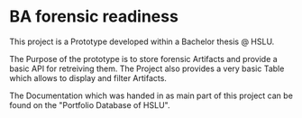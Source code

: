 # BA forensic readiness
This project is a Prototype developed within a Bachelor thesis @ HSLU. 

The Purpose of the prototype is to store forensic Artifacts and provide a basic API for retreiving them.
The Project also provides a very basic Table which allows to display and filter Artifacts.

The Documentation which was handed in as main part of this project can be found on the "Portfolio Database of HSLU".




